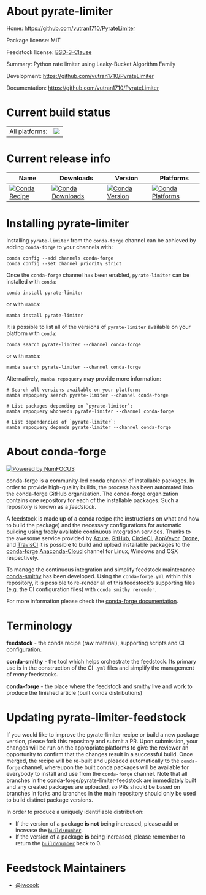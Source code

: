 About pyrate-limiter
====================

Home: https://github.com/vutran1710/PyrateLimiter

Package license: MIT

Feedstock license: [BSD-3-Clause](https://github.com/conda-forge/pyrate-limiter-feedstock/blob/main/LICENSE.txt)

Summary: Python rate limiter using Leaky-Bucket Algorithm Family

Development: https://github.com/vutran1710/PyrateLimiter

Documentation: https://github.com/vutran1710/PyrateLimiter

Current build status
====================


<table><tr><td>All platforms:</td>
    <td>
      <a href="https://dev.azure.com/conda-forge/feedstock-builds/_build/latest?definitionId=12566&branchName=main">
        <img src="https://dev.azure.com/conda-forge/feedstock-builds/_apis/build/status/pyrate-limiter-feedstock?branchName=main">
      </a>
    </td>
  </tr>
</table>

Current release info
====================

| Name | Downloads | Version | Platforms |
| --- | --- | --- | --- |
| [![Conda Recipe](https://img.shields.io/badge/recipe-pyrate--limiter-green.svg)](https://anaconda.org/conda-forge/pyrate-limiter) | [![Conda Downloads](https://img.shields.io/conda/dn/conda-forge/pyrate-limiter.svg)](https://anaconda.org/conda-forge/pyrate-limiter) | [![Conda Version](https://img.shields.io/conda/vn/conda-forge/pyrate-limiter.svg)](https://anaconda.org/conda-forge/pyrate-limiter) | [![Conda Platforms](https://img.shields.io/conda/pn/conda-forge/pyrate-limiter.svg)](https://anaconda.org/conda-forge/pyrate-limiter) |

Installing pyrate-limiter
=========================

Installing `pyrate-limiter` from the `conda-forge` channel can be achieved by adding `conda-forge` to your channels with:

```
conda config --add channels conda-forge
conda config --set channel_priority strict
```

Once the `conda-forge` channel has been enabled, `pyrate-limiter` can be installed with `conda`:

```
conda install pyrate-limiter
```

or with `mamba`:

```
mamba install pyrate-limiter
```

It is possible to list all of the versions of `pyrate-limiter` available on your platform with `conda`:

```
conda search pyrate-limiter --channel conda-forge
```

or with `mamba`:

```
mamba search pyrate-limiter --channel conda-forge
```

Alternatively, `mamba repoquery` may provide more information:

```
# Search all versions available on your platform:
mamba repoquery search pyrate-limiter --channel conda-forge

# List packages depending on `pyrate-limiter`:
mamba repoquery whoneeds pyrate-limiter --channel conda-forge

# List dependencies of `pyrate-limiter`:
mamba repoquery depends pyrate-limiter --channel conda-forge
```


About conda-forge
=================

[![Powered by
NumFOCUS](https://img.shields.io/badge/powered%20by-NumFOCUS-orange.svg?style=flat&colorA=E1523D&colorB=007D8A)](https://numfocus.org)

conda-forge is a community-led conda channel of installable packages.
In order to provide high-quality builds, the process has been automated into the
conda-forge GitHub organization. The conda-forge organization contains one repository
for each of the installable packages. Such a repository is known as a *feedstock*.

A feedstock is made up of a conda recipe (the instructions on what and how to build
the package) and the necessary configurations for automatic building using freely
available continuous integration services. Thanks to the awesome service provided by
[Azure](https://azure.microsoft.com/en-us/services/devops/), [GitHub](https://github.com/),
[CircleCI](https://circleci.com/), [AppVeyor](https://www.appveyor.com/),
[Drone](https://cloud.drone.io/welcome), and [TravisCI](https://travis-ci.com/)
it is possible to build and upload installable packages to the
[conda-forge](https://anaconda.org/conda-forge) [Anaconda-Cloud](https://anaconda.org/)
channel for Linux, Windows and OSX respectively.

To manage the continuous integration and simplify feedstock maintenance
[conda-smithy](https://github.com/conda-forge/conda-smithy) has been developed.
Using the ``conda-forge.yml`` within this repository, it is possible to re-render all of
this feedstock's supporting files (e.g. the CI configuration files) with ``conda smithy rerender``.

For more information please check the [conda-forge documentation](https://conda-forge.org/docs/).

Terminology
===========

**feedstock** - the conda recipe (raw material), supporting scripts and CI configuration.

**conda-smithy** - the tool which helps orchestrate the feedstock.
                   Its primary use is in the construction of the CI ``.yml`` files
                   and simplify the management of *many* feedstocks.

**conda-forge** - the place where the feedstock and smithy live and work to
                  produce the finished article (built conda distributions)


Updating pyrate-limiter-feedstock
=================================

If you would like to improve the pyrate-limiter recipe or build a new
package version, please fork this repository and submit a PR. Upon submission,
your changes will be run on the appropriate platforms to give the reviewer an
opportunity to confirm that the changes result in a successful build. Once
merged, the recipe will be re-built and uploaded automatically to the
`conda-forge` channel, whereupon the built conda packages will be available for
everybody to install and use from the `conda-forge` channel.
Note that all branches in the conda-forge/pyrate-limiter-feedstock are
immediately built and any created packages are uploaded, so PRs should be based
on branches in forks and branches in the main repository should only be used to
build distinct package versions.

In order to produce a uniquely identifiable distribution:
 * If the version of a package **is not** being increased, please add or increase
   the [``build/number``](https://docs.conda.io/projects/conda-build/en/latest/resources/define-metadata.html#build-number-and-string).
 * If the version of a package **is** being increased, please remember to return
   the [``build/number``](https://docs.conda.io/projects/conda-build/en/latest/resources/define-metadata.html#build-number-and-string)
   back to 0.

Feedstock Maintainers
=====================

* [@jwcook](https://github.com/jwcook/)

